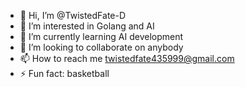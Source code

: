 - 👋 Hi, I’m @TwistedFate-D
- 👀 I’m interested in Golang and AI
- 🌱 I’m currently learning AI development
- 💞️ I’m looking to collaborate on anybody
- 📫 How to reach me twistedfate435999@gmail.com
- ⚡ Fun fact: basketball

<!---
TwistedFate-D/TwistedFate-D is a ✨ special ✨ repository because its `README.md` (this file) appears on your GitHub profile.
You can click the Preview link to take a look at your changes.
--->

